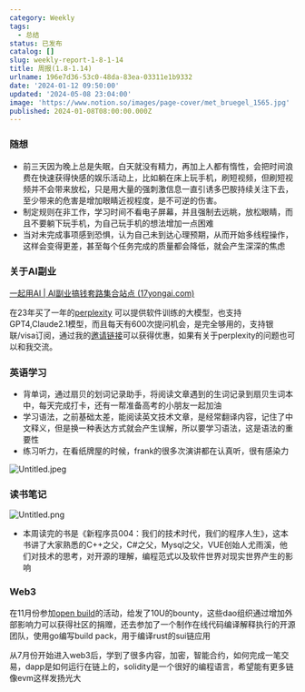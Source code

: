 ```yaml
---
category: Weekly
tags:
  - 总结
status: 已发布
catalog: []
slug: weekly-report-1-8-1-14
title: 周报(1.8-1.14)
urlname: 196e7d36-53c0-48da-83ea-03311e1b9332
date: '2024-01-12 09:50:00'
updated: '2024-05-08 23:04:00'
image: 'https://www.notion.so/images/page-cover/met_bruegel_1565.jpg'
published: 2024-01-08T08:00:00.000Z
---
```


### 随想

- 前三天因为晚上总是失眠，白天就没有精力，再加上人都有惰性，会把时间浪费在快速获得快感的娱乐活动上，比如躺在床上玩手机，刷短视频，但刷短视频并不会带来放松，只是用大量的强刺激信息一直引诱多巴胺持续关注下去，至少带来的危害是增加眼睛近视程度，是不可逆的伤害。
- 制定规则在非工作，学习时间不看电子屏幕，并且强制去远眺，放松眼睛，而且不要躺下玩手机，为自己玩手机的想法增加一点困难
- 当对未完成事项感到恐惧，认为自己未到达心理预期，从而开始多线程操作，这样会变得更差，甚至每个任务完成的质量都会降低，就会产生深深的焦虑

### 关于AI副业


[一起用AI | AI副业搞钱套路集合站点 (17yongai.com)](https://17yongai.com/)


在23年买了一年的[perplexity](https://www.perplexity.ai/) 可以提供软件训练的大模型，也支持GPT4,Claude2.1模型，而且每天有600次提问机会，是完全够用的，支持银联/visa订阅，通过我的[邀请链接](https://perplexity.ai/pro?referral_code=SGJ7X87B)可以获得优惠，如果有关于perplexity的问题也可以和我交流。


### 英语学习

- 背单词，通过扇贝的划词记录助手，将阅读文章遇到的生词记录到扇贝生词本中，每天完成打卡，还有一帮准备高考的小朋友一起加油
- 学习语法，之前基础太差，能阅读英文技术文章，是经常翻译内容，记住了中文释义，但是换一种表达方式就会产生误解，所以要学习语法，这是语法的重要性
- 练习听力，在看纸牌屋的时候，frank的很多次演讲都在认真听，很有感染力

![Untitled.jpeg](https://prod-files-secure.s3.us-west-2.amazonaws.com/5d24fe63-e567-4804-86f9-9fdc62e13082/c33f3733-be40-431e-a494-10399ac86f32/Untitled.jpeg?X-Amz-Algorithm=AWS4-HMAC-SHA256&X-Amz-Content-Sha256=UNSIGNED-PAYLOAD&X-Amz-Credential=ASIAZI2LB466Z53Y252X%2F20250214%2Fus-west-2%2Fs3%2Faws4_request&X-Amz-Date=20250214T053652Z&X-Amz-Expires=3600&X-Amz-Security-Token=IQoJb3JpZ2luX2VjEP7%2F%2F%2F%2F%2F%2F%2F%2F%2F%2FwEaCXVzLXdlc3QtMiJGMEQCIGiTZHKgtprnigrmLus2C%2FyxxHay3Knzt7iF3ffAv7oXAiAyI3DxKuQpgKlRbv6HwwDs25GIr4r9U%2FRyO8YYAl68pCr%2FAwgnEAAaDDYzNzQyMzE4MzgwNSIM2tjo3A8gn9zd6OBEKtwDpk%2BpgZO%2BL1oSJyulCGFZBbJYQss4GynoJkteGlEjOC2Iml1DmQS%2BISbwo9T%2B33Wk3zFvveDxQ3acL6Y8IoDm8w7w9a1dpBCzXRWl%2Fr034chozKOPE9KRL76P5yOy04aP9lFXSOUDVUee7TIsHdIbYQGK215PgIvNSvUFMf%2B0Hqk0xeOsafv2c25KZEi8bd%2FvpajjGKcvpJkwaYUxHqyr%2FvgAKQAvvqucCvyGYgyxJuoJifpymUtVc%2BeNTm3kBMDoBeUM%2FNhQIRf0uv3lYtSg7e7opx2bgktl30juA6OKJNAfKVFuH%2F4aZG3HmfqLeKGYPc%2Bmtc13jmFpFCw2i0Z2zu5gSkxHuagtn7sO1h%2BwHA%2BmREEilvXwcNUtXf6vni6z7La4r4w3laMVrRM9%2FGxxEATWlAE8RTvYZ6xpk8RU8wB2GyYAgUnTTYjRoWrGFHFvV4I7nHrmBkuYXHjX25R3Rg5zZAMXgToKTcYazN8nS27rfiGNY4mO%2FJsfAZ4cue%2FU4VU2KnTSO3oQBQB9h1LcSV376uWM36FtMGOCla1Oc%2B20zLFQDJJwxDDQmOE20fLHAgtrLJ9%2F5CPnr9GTxOcm0fWeos5R7%2FDElPS57HCpfuv928%2FFqOu1JRqIepUwgaq7vQY6pgGuuszTgA9DO6AmiZLo%2FdhYGzgMaI0bZCJBURKeJYtqHtYhFsxspk%2BvAhCf2ErMYKRt1hrXR0R42%2FIt%2BjBedVYQUwh%2FS9WPsBQ9wxf8jB8%2BW2MAMshmniNYmXRaJUQBlVZUN1OZTOwEMcvFnvLdtbMiyYz3aaavChnD8ACqS0qoDWaGlZFJbVg4yA4HKpoYfDJdn%2F2XELYZu3k20VK%2BdCXKlE1n8peU&X-Amz-Signature=011e83a27a4ee23695f4c30922c849f1ab74ec98d668d09179f8b31cc29fea7e&X-Amz-SignedHeaders=host&x-id=GetObject)


### 读书笔记


![Untitled.png](https://prod-files-secure.s3.us-west-2.amazonaws.com/5d24fe63-e567-4804-86f9-9fdc62e13082/96aa439a-1c95-4054-aa84-ef4e0c8eb5d1/Untitled.png?X-Amz-Algorithm=AWS4-HMAC-SHA256&X-Amz-Content-Sha256=UNSIGNED-PAYLOAD&X-Amz-Credential=ASIAZI2LB466Z53Y252X%2F20250214%2Fus-west-2%2Fs3%2Faws4_request&X-Amz-Date=20250214T053652Z&X-Amz-Expires=3600&X-Amz-Security-Token=IQoJb3JpZ2luX2VjEP7%2F%2F%2F%2F%2F%2F%2F%2F%2F%2FwEaCXVzLXdlc3QtMiJGMEQCIGiTZHKgtprnigrmLus2C%2FyxxHay3Knzt7iF3ffAv7oXAiAyI3DxKuQpgKlRbv6HwwDs25GIr4r9U%2FRyO8YYAl68pCr%2FAwgnEAAaDDYzNzQyMzE4MzgwNSIM2tjo3A8gn9zd6OBEKtwDpk%2BpgZO%2BL1oSJyulCGFZBbJYQss4GynoJkteGlEjOC2Iml1DmQS%2BISbwo9T%2B33Wk3zFvveDxQ3acL6Y8IoDm8w7w9a1dpBCzXRWl%2Fr034chozKOPE9KRL76P5yOy04aP9lFXSOUDVUee7TIsHdIbYQGK215PgIvNSvUFMf%2B0Hqk0xeOsafv2c25KZEi8bd%2FvpajjGKcvpJkwaYUxHqyr%2FvgAKQAvvqucCvyGYgyxJuoJifpymUtVc%2BeNTm3kBMDoBeUM%2FNhQIRf0uv3lYtSg7e7opx2bgktl30juA6OKJNAfKVFuH%2F4aZG3HmfqLeKGYPc%2Bmtc13jmFpFCw2i0Z2zu5gSkxHuagtn7sO1h%2BwHA%2BmREEilvXwcNUtXf6vni6z7La4r4w3laMVrRM9%2FGxxEATWlAE8RTvYZ6xpk8RU8wB2GyYAgUnTTYjRoWrGFHFvV4I7nHrmBkuYXHjX25R3Rg5zZAMXgToKTcYazN8nS27rfiGNY4mO%2FJsfAZ4cue%2FU4VU2KnTSO3oQBQB9h1LcSV376uWM36FtMGOCla1Oc%2B20zLFQDJJwxDDQmOE20fLHAgtrLJ9%2F5CPnr9GTxOcm0fWeos5R7%2FDElPS57HCpfuv928%2FFqOu1JRqIepUwgaq7vQY6pgGuuszTgA9DO6AmiZLo%2FdhYGzgMaI0bZCJBURKeJYtqHtYhFsxspk%2BvAhCf2ErMYKRt1hrXR0R42%2FIt%2BjBedVYQUwh%2FS9WPsBQ9wxf8jB8%2BW2MAMshmniNYmXRaJUQBlVZUN1OZTOwEMcvFnvLdtbMiyYz3aaavChnD8ACqS0qoDWaGlZFJbVg4yA4HKpoYfDJdn%2F2XELYZu3k20VK%2BdCXKlE1n8peU&X-Amz-Signature=6f20c1c16a8d7539ed92420b244bef56f7a3bcd3a2b288e263ade4f59678b469&X-Amz-SignedHeaders=host&x-id=GetObject)

- 本周读完的书是《新程序员004：我们的技术时代，我们的程序人生》，这本书讲了大家熟悉的C++之父，C#之父，Mysql之父，VUE创始人尤雨溪，他们对技术的思考，对开源的理解，编程范式以及软件世界对现实世界产生的影响

### Web3


在11月份参加[open build](https://openbuild.xyz/learn/challenges)的活动，给发了10U的bounty，这些dao组织通过增加外部影响力可以获得社区的捐赠，还去参加了一个制作在线代码编译解释执行的开源团队，使用go编写build pack，用于编译rust的sui链应用


从7月份开始进入web3后，学到了很多内容，加密，智能合约，如何完成一笔交易，dapp是如何运行在链上的，solidity是一个很好的编程语言，希望能有更多链像evm这样发扬光大

